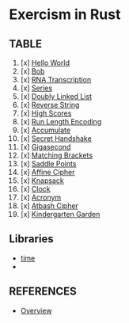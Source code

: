 # Exercism in Rust

## TABLE

1. [x] [Hello World](https://exercism.org/tracks/rust/exercises/hello-world) 
2. [x] [Bob](https://exercism.org/tracks/rust/exercises/bob)
3. [x] [RNA Transcription](https://exercism.org/tracks/rust/exercises/rna-transcription)
4. [x] [Series](https://exercism.org/tracks/rust/exercises/series)
5. [x] [Doubly Linked List](https://exercism.org/tracks/rust/exercises/doubly-linked-list)
6. [x] [Reverse String](https://exercism.org/tracks/rust/exercises/reverse-string)
7. [x] [High Scores](https://exercism.org/tracks/rust/exercises/high-scores)
8. [x] [Run Length Encoding](https://exercism.org/tracks/rust/exercises/run-length-encoding)
9. [x] [Accumulate](https://exercism.org/tracks/rust/exercises/accumulate)
10. [x] [Secret Handshake](https://exercism.org/tracks/rust/exercises/secret-handshake)
11. [x] [Gigasecond](https://exercism.org/tracks/rust/exercises/gigasecond)
12. [x] [Matching Brackets](https://exercism.org/tracks/rust/exercises/matching-brackets)
13. [x] [Saddle Points](https://exercism.org/tracks/rust/exercises/saddle-points)
14. [x] [Affine Cipher](https://exercism.org/tracks/rust/exercises/affine-cipher)
15. [x] [Knapsack](https://exercism.org/tracks/rust/exercises/knapsack)
16. [x] [Clock](https://exercism.org/tracks/rust/exercises/clock)
17. [x] [Acronym](https://exercism.org/tracks/rust/exercises/acronym)
18. [x] [Atbash Cipher](https://exercism.org/tracks/rust/exercises/atbash-cipher)
20. [x] [Kindergarten Garden](https://exercism.org/tracks/rust/exercises/kindergarten-garden)

## Libraries
- [time](https://crates.io/crates/time)
- 

## REFERENCES
- [Overview](https://exercism.org/tracks/rust)

